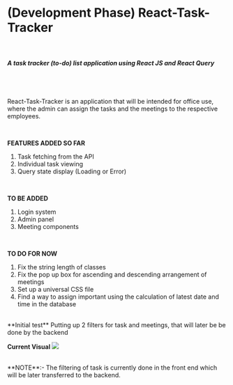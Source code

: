 <h1> (Development Phase) React-Task-Tracker </h1> <br>
<h5> A task tracker (to-do) list application using React JS and React Query</h5> <br>
<br>
<p> React-Task-Tracker is an application that will be intended for office use, where
the admin can assign the tasks and the meetings to the respective employees. <p>
<br>

**FEATURES ADDED SO FAR** 
1. Task fetching from the API
2. Individual task viewing
3. Query state display (Loading or Error)   
<br>

**TO BE ADDED**
1. Login system
2. Admin panel
3. Meeting components
<br>

**TO DO FOR NOW**
1. Fix the string length of classes 
2. Fix the pop up box for ascending and descending arrangement of meetings
3. Set up a universal CSS file
4. Find a way to assign important using the calculation of latest date and time in the database
<br>
**Initial test**
Putting up 2 filters for task and meetings, that will later be be done by the backend
<br>

**Current Visual**
![](src%5CForReadMe%5C1.JPG)

<br>
**NOTE**:- The filtering of task is currently done in the front end which will be later transferred to
the backend. 